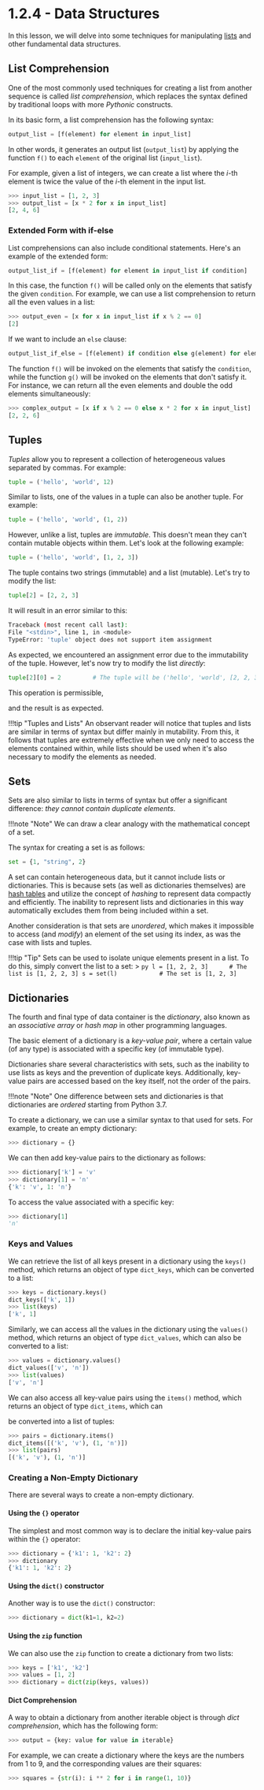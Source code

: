 # 1.2.4 - Data Structures

In this lesson, we will delve into some techniques for manipulating [lists](../01_intro/04_lists.md) and other fundamental data structures.

## List Comprehension

One of the most commonly used techniques for creating a list from another sequence is called *list comprehension*, which replaces the syntax defined by traditional loops with more *Pythonic* constructs.

In its basic form, a list comprehension has the following syntax:

```py
output_list = [f(element) for element in input_list]
```

In other words, it generates an output list (`output_list`) by applying the function `f()` to each `element` of the original list (`input_list`).

For example, given a list of integers, we can create a list where the $i$-th element is twice the value of the $i$-th element in the input list.

```py
>>> input_list = [1, 2, 3]
>>> output_list = [x * 2 for x in input_list]
[2, 4, 6]
```

### Extended Form with if-else

List comprehensions can also include conditional statements. Here's an example of the extended form:

```py
output_list_if = [f(element) for element in input_list if condition]
```

In this case, the function `f()` will be called only on the elements that satisfy the given `condition`. For example, we can use a list comprehension to return all the even values in a list:

```py
>>> output_even = [x for x in input_list if x % 2 == 0]
[2]
```

If we want to include an `else` clause:

```py
output_list_if_else = [f(element) if condition else g(element) for element in input_list]
```

The function `f()` will be invoked on the elements that satisfy the `condition`, while the function `g()` will be invoked on the elements that don't satisfy it. For instance, we can return all the even elements and double the odd elements simultaneously:

```py
>>> complex_output = [x if x % 2 == 0 else x * 2 for x in input_list]
[2, 2, 6]
```

## Tuples

*Tuples* allow you to represent a collection of heterogeneous values separated by commas. For example:

```py
tuple = ('hello', 'world', 12)
```

Similar to lists, one of the values in a tuple can also be another tuple. For example:

```py
tuple = ('hello', 'world', (1, 2))
```

However, unlike a list, tuples are *immutable*. This doesn't mean they can't contain mutable objects within them. Let's look at the following example:

```py
tuple = ('hello', 'world', [1, 2, 3])
```

The tuple contains two strings (immutable) and a list (mutable). Let's try to modify the list:

```py
tuple[2] = [2, 2, 3]
```

It will result in an error similar to this:

```sh
Traceback (most recent call last):
File "<stdin>", line 1, in <module>
TypeError: 'tuple' object does not support item assignment
```

As expected, we encountered an assignment error due to the immutability of the tuple. However, let's now try to modify the list *directly*:

```py
tuple[2][0] = 2 		# The tuple will be ('hello', 'world', [2, 2, 3])
```

This operation is permissible,

 and the result is as expected.

!!!tip "Tuples and Lists"
	An observant reader will notice that tuples and lists are similar in terms of syntax but differ mainly in mutability. From this, it follows that tuples are extremely effective when we only need to access the elements contained within, while lists should be used when it's also necessary to modify the elements as needed.

## Sets

Sets are also similar to lists in terms of syntax but offer a significant difference: *they cannot contain duplicate elements*.

!!!note "Note"
	We can draw a clear analogy with the mathematical concept of a set.

The syntax for creating a set is as follows:

```py
set = {1, "string", 2}
```

A set can contain heterogeneous data, but it cannot include lists or dictionaries. This is because sets (as well as dictionaries themselves) are [hash tables](https://en.wikipedia.org/wiki/Hash_table) and utilize the concept of *hashing* to represent data compactly and efficiently. The inability to represent lists and dictionaries in this way automatically excludes them from being included within a set.

Another consideration is that sets are *unordered*, which makes it impossible to access (and *modify*) an element of the set using its index, as was the case with lists and tuples.

!!!tip "Tip"
	Sets can be used to isolate unique elements present in a list. To do this, simply convert the list to a set:
	> ```py
	  l = [1, 2, 2, 3]		# The list is [1, 2, 2, 3]
  	  s = set(l)			# The set is [1, 2, 3]
	  ```

## Dictionaries

The fourth and final type of data container is the *dictionary*, also known as an *associative array* or *hash map* in other programming languages.

The basic element of a dictionary is a *key-value pair*, where a certain value (of any type) is associated with a specific key (of immutable type).

Dictionaries share several characteristics with sets, such as the inability to use lists as keys and the prevention of duplicate keys. Additionally, key-value pairs are accessed based on the key itself, not the order of the pairs.

!!!note "Note"
	One difference between sets and dictionaries is that dictionaries are *ordered* starting from Python 3.7.

To create a dictionary, we can use a similar syntax to that used for sets. For example, to create an empty dictionary:

```py
>>> dictionary = {}
```

We can then add key-value pairs to the dictionary as follows:

```py
>>> dictionary['k'] = 'v'
>>> dictionary[1] = 'n'
{'k': 'v', 1: 'n'}
```

To access the value associated with a specific key:

```py
>>> dictionary[1]
'n'
```

### Keys and Values

We can retrieve the list of all keys present in a dictionary using the `keys()` method, which returns an object of type `dict_keys`, which can be converted to a list:

```py
>>> keys = dictionary.keys()
dict_keys(['k', 1])
>>> list(keys)
['k', 1]
```

Similarly, we can access all the values in the dictionary using the `values()` method, which returns an object of type `dict_values`, which can also be converted to a list:

```py
>>> values = dictionary.values()
dict_values(['v', 'n'])
>>> list(values)
['v', 'n']
```

We can also access all key-value pairs using the `items()` method, which returns an object of type `dict_items`, which can

 be converted into a list of tuples:

```py
>>> pairs = dictionary.items()
dict_items([('k', 'v'), (1, 'n')])
>>> list(pairs)
[('k', 'v'), (1, 'n')]
```

### Creating a Non-Empty Dictionary

There are several ways to create a non-empty dictionary.

#### Using the `{}` operator

The simplest and most common way is to declare the initial key-value pairs within the `{}` operator:

```py
>>> dictionary = {'k1': 1, 'k2': 2}
>>> dictionary
{'k1': 1, 'k2': 2}
```

#### Using the `dict()` constructor

Another way is to use the `dict()` constructor:

```py
>>> dictionary = dict(k1=1, k2=2)
```

#### Using the `zip` function

We can also use the `zip` function to create a dictionary from two lists:

```py
>>> keys = ['k1', 'k2']
>>> values = [1, 2]
>>> dictionary = dict(zip(keys, values))
```

#### Dict Comprehension

A way to obtain a dictionary from another iterable object is through *dict comprehension*, which has the following form:

```py
>>> output = {key: value for value in iterable}
```

For example, we can create a dictionary where the keys are the numbers from 1 to 9, and the corresponding values are their squares:

```py
>>> squares = {str(i): i ** 2 for i in range(1, 10)}
```

